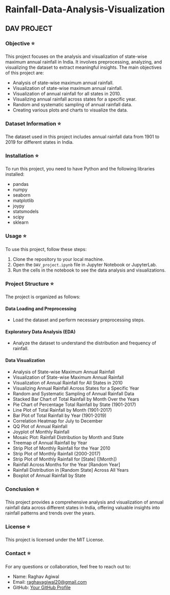# Rainfall-Data-Analysis-Visualization

## DAV PROJECT

### Objective ⭐

This project focuses on the analysis and visualization of state-wise maximum annual rainfall in India. It involves preprocessing, analyzing, and visualizing the dataset to extract meaningful insights. The main objectives of this project are:

- Analysis of state-wise maximum annual rainfall.
- Visualization of state-wise maximum annual rainfall.
- Visualization of annual rainfall for all states in 2010.
- Visualizing annual rainfall across states for a specific year.
- Random and systematic sampling of annual rainfall data.
- Creating various plots and charts to visualize the data.

### Dataset Information ⭐

The dataset used in this project includes annual rainfall data from 1901 to 2019 for different states in India.

### Installation ⭐

To run this project, you need to have Python and the following libraries installed:

- pandas
- numpy
- seaborn
- matplotlib
- joypy
- statsmodels
- scipy
- sklearn

### Usage ⭐

To use this project, follow these steps:

1. Clone the repository to your local machine.
2. Open the `DAV_project.ipynb` file in Jupyter Notebook or JupyterLab.
3. Run the cells in the notebook to see the data analysis and visualizations.

### Project Structure ⭐

The project is organized as follows:

#### Data Loading and Preprocessing

- Load the dataset and perform necessary preprocessing steps.

#### Exploratory Data Analysis (EDA)

- Analyze the dataset to understand the distribution and frequency of rainfall.

#### Data Visualization

- Analysis of State-wise Maximum Annual Rainfall
- Visualization of State-wise Maximum Annual Rainfall
- Visualization of Annual Rainfall for All States in 2010
- Visualizing Annual Rainfall Across States for a Specific Year
- Random and Systematic Sampling of Annual Rainfall Data
- Stacked Bar Chart of Total Rainfall by Month Over the Years
- Pie Chart of Percentage Total Rainfall by State (1901-2017)
- Line Plot of Total Rainfall by Month (1901-2017)
- Bar Plot of Total Rainfall by Year (1901-2019)
- Correlation Heatmap for July to December
- QQ Plot of Annual Rainfall
- Joyplot of Monthly Rainfall
- Mosaic Plot: Rainfall Distribution by Month and State
- Treemap of Annual Rainfall by Year
- Strip Plot of Monthly Rainfall for the Year 2010
- Strip Plot of Monthly Rainfall (2000-2017)
- Strip Plot of Monthly Rainfall for [State] ([Month])
- Rainfall Across Months for the Year [Random Year]
- Rainfall Distribution in [Random State] Across All Years
- Boxplot of Annual Rainfall by State

### Conclusion ⭐

This project provides a comprehensive analysis and visualization of annual rainfall data across different states in India, offering valuable insights into rainfall patterns and trends over the years.

### License ⭐

This project is licensed under the MIT License.

### Contact ⭐

For any questions or collaboration, feel free to reach out to:

- Name: Raghav Agiwal
- Email: raghavagiwal20@gmail.com
- GitHub: [Your GitHub Profile](https://github.com/raghav0807)

